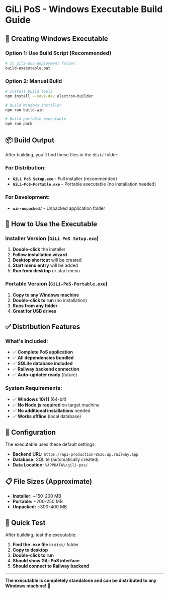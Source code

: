 # GiLi PoS - Windows Executable Build Guide

## 🚀 Creating Windows Executable

### Option 1: Use Build Script (Recommended)
```bash
# In gili-pos-deployment folder:
build-executable.bat
```

### Option 2: Manual Build
```bash
# Install build tools
npm install --save-dev electron-builder

# Build Windows installer
npm run build-win

# Build portable executable
npm run pack
```

## 📦 Build Output

After building, you'll find these files in the `dist/` folder:

### **For Distribution:**
- **`GiLi PoS Setup.exe`** - Full installer (recommended)
- **`GiLi-PoS-Portable.exe`** - Portable executable (no installation needed)

### **For Development:**
- **`win-unpacked/`** - Unpacked application folder

## 🎯 How to Use the Executable

### **Installer Version (`GiLi PoS Setup.exe`)**
1. **Double-click** the installer
2. **Follow installation wizard** 
3. **Desktop shortcut** will be created
4. **Start menu entry** will be added
5. **Run from desktop** or start menu

### **Portable Version (`GiLi-PoS-Portable.exe`)**
1. **Copy to any Windows machine**
2. **Double-click to run** (no installation)
3. **Runs from any folder**
4. **Great for USB drives**

## ✅ Distribution Features

### **What's Included:**
- ✅ **Complete PoS application**
- ✅ **All dependencies bundled**
- ✅ **SQLite database included**
- ✅ **Railway backend connection**
- ✅ **Auto-updater ready** (future)

### **System Requirements:**
- ✅ **Windows 10/11** (64-bit)
- ✅ **No Node.js required** on target machine
- ✅ **No additional installations** needed
- ✅ **Works offline** (local database)

## 🔧 Configuration

The executable uses these default settings:
- **Backend URL:** `https://api-production-8536.up.railway.app`
- **Database:** SQLite (automatically created)
- **Data Location:** `%APPDATA%/gili-pos/`

## 📋 File Sizes (Approximate)
- **Installer:** ~150-200 MB
- **Portable:** ~200-250 MB
- **Unpacked:** ~300-400 MB

## 🚀 Quick Test
After building, test the executable:
1. **Find the .exe file** in `dist/` folder
2. **Copy to desktop**
3. **Double-click to run**
4. **Should show GiLi PoS interface**
5. **Should connect to Railway backend**

---

**The executable is completely standalone and can be distributed to any Windows machine!** 🎉